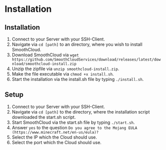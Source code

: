 # Installation

## Installation

1. Connect to your Server with your SSH-Client.
2. Navigate via `cd [path]` to an directory, where you wish to install SmoothCloud.
3. Download SmoothCloud via `wget https://github.com/SmoothCloudServices/download/releases/latest/download/smoothcloud-install.zip`
4. Unzip the zipfile via `unzip smoothcloud-install.zip`.
5. Make the file executable via `chmod +x install.sh`.
6. Start the installation via the install.sh file by typing `./install.sh`.

## Setup

1. Connect to your Server with your SSH-Client.
2. Navigate via `cd [path]` to the directory, where the installation script downloaded the start.sh script.
3. Start SmoothCloud via the start.sh file by typing `./start.sh`.
4. Answer `yes` to the question `Do you agree to the Mojang EULA (https://www.minecraft.net/en-us/eula)?`
5. Select the IP which the Cloud should use.
6. Select the port which the Cloud should use.

